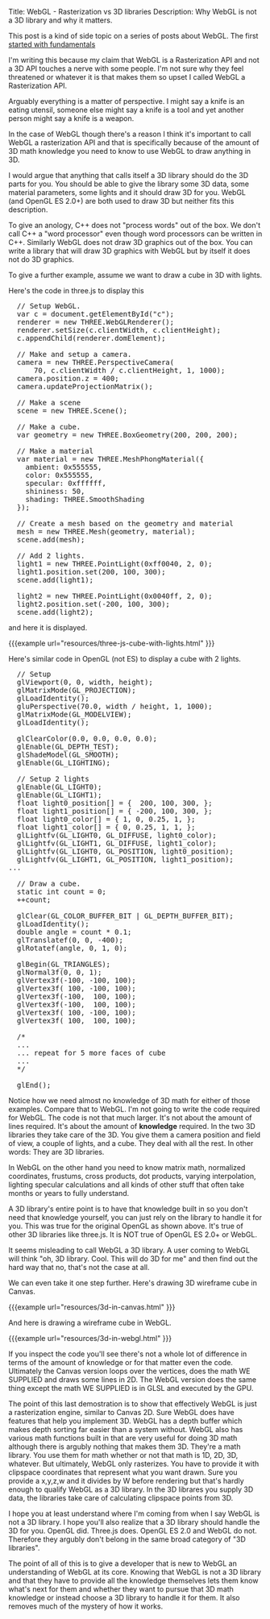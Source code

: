 Title: WebGL - Rasterization vs 3D libraries
Description: Why WebGL is not a 3D library and why it matters.

This post is a kind of side topic on a series of posts about WebGL.
The first <a href="webgl-fundamentals.html">started with fundamentals</a>

I'm writing this because my claim that WebGL is a Rasterization API and not a 3D API
touches a nerve with some people.  I'm not sure why they feel threatened
or whatever it is that makes them so upset I called WebGL a Rasterization API.

Arguably everything is a matter of perspective.  I might say a knife is an
eating utensil, someone else might say a knife is a tool and yet another
person might say a knife is a weapon.

In the case of WebGL though there's a reason I think it's important to
call WebGL a rasterization API and that is specifically because of the amount of 3D
math knowledge you need to know to use WebGL to draw anything in 3D.

I would argue that anything that calls itself a 3D library should do the
3D parts for you.  You should be able to give the library some 3D data,
some material parameters, some lights and it should draw 3D for you.
WebGL (and OpenGL ES 2.0+) are both used to draw 3D but neither fits this
description.

To give an anology, C++ does not "process words" out of the box.  We
don't call C++ a "word processor" even though word processors can be
written in C++.  Similarly WebGL does not draw 3D graphics out of the box.
You can write a library that will draw 3D graphics with WebGL but by itself
it does not do 3D graphics.

To give a further example, assume we want to draw a cube in 3D
with lights.

Here's the code in three.js to display this

<pre class="prettyprint showlinemods">
  // Setup WebGL.
  var c = document.getElementById("c");
  renderer = new THREE.WebGLRenderer();
  renderer.setSize(c.clientWidth, c.clientHeight);
  c.appendChild(renderer.domElement);

  // Make and setup a camera.
  camera = new THREE.PerspectiveCamera(
      70, c.clientWidth / c.clientHeight, 1, 1000);
  camera.position.z = 400;
  camera.updateProjectionMatrix();

  // Make a scene
  scene = new THREE.Scene();

  // Make a cube.
  var geometry = new THREE.BoxGeometry(200, 200, 200);

  // Make a material
  var material = new THREE.MeshPhongMaterial({
    ambient: 0x555555,
    color: 0x555555,
    specular: 0xffffff,
    shininess: 50,
    shading: THREE.SmoothShading
  });

  // Create a mesh based on the geometry and material
  mesh = new THREE.Mesh(geometry, material);
  scene.add(mesh);

  // Add 2 lights.
  light1 = new THREE.PointLight(0xff0040, 2, 0);
  light1.position.set(200, 100, 300);
  scene.add(light1);

  light2 = new THREE.PointLight(0x0040ff, 2, 0);
  light2.position.set(-200, 100, 300);
  scene.add(light2);
</pre>

and here it is displayed.

{{{example url="resources/three-js-cube-with-lights.html" }}}

Here's similar code in OpenGL (not ES) to display a cube with 2 lights.

<pre class="prettyprint showlinemods">
  // Setup
  glViewport(0, 0, width, height);
  glMatrixMode(GL_PROJECTION);
  glLoadIdentity();
  gluPerspective(70.0, width / height, 1, 1000);
  glMatrixMode(GL_MODELVIEW);
  glLoadIdentity();

  glClearColor(0.0, 0.0, 0.0, 0.0);
  glEnable(GL_DEPTH_TEST);
  glShadeModel(GL_SMOOTH);
  glEnable(GL_LIGHTING);

  // Setup 2 lights
  glEnable(GL_LIGHT0);
  glEnable(GL_LIGHT1);
  float light0_position[] = {  200, 100, 300, };
  float light1_position[] = { -200, 100, 300, };
  float light0_color[] = { 1, 0, 0.25, 1, };
  float light1_color[] = { 0, 0.25, 1, 1, };
  glLightfv(GL_LIGHT0, GL_DIFFUSE, light0_color);
  glLightfv(GL_LIGHT1, GL_DIFFUSE, light1_color);
  glLightfv(GL_LIGHT0, GL_POSITION, light0_position);
  glLightfv(GL_LIGHT1, GL_POSITION, light1_position);
...

  // Draw a cube.
  static int count = 0;
  ++count;

  glClear(GL_COLOR_BUFFER_BIT | GL_DEPTH_BUFFER_BIT);
  glLoadIdentity();
  double angle = count * 0.1;
  glTranslatef(0, 0, -400);
  glRotatef(angle, 0, 1, 0);

  glBegin(GL_TRIANGLES);
  glNormal3f(0, 0, 1);
  glVertex3f(-100, -100, 100);
  glVertex3f( 100, -100, 100);
  glVertex3f(-100,  100, 100);
  glVertex3f(-100,  100, 100);
  glVertex3f( 100, -100, 100);
  glVertex3f( 100,  100, 100);

  /*
  ...
  ... repeat for 5 more faces of cube
  ...
  */

  glEnd();
</pre>

Notice how we need almost no knowledge of 3D math for either of those
examples.  Compare that to WebGL.  I'm not going to write the code
required for WebGL.  The code is not that much larger.  It's not
about the amount of lines required.  It's about the amount of **knowledge**
required.  In the two 3D libraries they take care of the 3D. You give them
a camera position and field of view, a couple of lights, and a cube.  They
deal with all the rest.  In other words: They are 3D libraries.

In WebGL on the other hand you need to know matrix math, normalized
coordinates, frustums, cross products, dot products, varying interpolation, lighting
specular calculations and all kinds of other stuff that often take months
or years to fully understand.

A 3D library's entire point is to have that knowledge built in so you
don't need that knowledge yourself, you can just rely on the library to
handle it for you.  This was true for the original OpenGL as shown above.
It's true of other 3D libraries like three.js.  It is NOT true of OpenGL
ES 2.0+ or WebGL.

It seems misleading to call WebGL a 3D library.  A user coming to WebGL
will think "oh, 3D library.  Cool.  This will do 3D for me" and then find
out the hard way that no, that's not the case at all.

We can even take it one step further. Here's drawing 3D wireframe
cube in Canvas.

{{{example url="resources/3d-in-canvas.html" }}}

And here is drawing a wireframe cube in WebGL.

{{{example url="resources/3d-in-webgl.html" }}}

If you inspect the code you'll see there's not a whole lot of difference in terms
of the amount of knowledge or for that matter even the code. Ultimately
the Canvas version loops over the vertices, does the math WE SUPPLIED and
draws some lines in 2D. The WebGL version does the same thing except the math
WE SUPPLIED is in GLSL and executed by the GPU.

The point of this last demostration is to show that effectively WebGL is
just a rasterization engine, similar to Canvas 2D. Sure
WebGL does have features that help you implement 3D.  WebGL has a depth
buffer which makes depth sorting far easier than a system without.  WebGL
also has various math functions built in that are very useful for doing 3D
math although there is argubly nothing that makes them 3D.  They're a math
library.  You use them for math whether or not that math is 1D, 2D, 3D,
whatever. But ultimately, WebGL only rasterizes. You have to provide it
with clipspace coordinates that represent what you want drawn. Sure
you provide a x,y,z,w and it divides by W before rendering but that's
hardly enough to qualify WebGL as a 3D library. In the 3D librares you
supply 3D data, the libraries take care of calculating clipspace points from 3D.

I hope you at least understand where I'm coming from when I say WebGL is
not a 3D library. I hope you'll also realize that a 3D library should
handle the 3D for you. OpenGL did. Three.js does. OpenGL ES 2.0 and WebGL
do not. Therefore they argubly don't belong in the same broad category of
"3D libraries".

The point of all of this is to give a developer that is new to WebGL
an understanding of WebGL at its core. Knowing that WebGL is not a
3D library and that they have to provide all the knowledge themselves
lets them know what's next for them and whether they want to pursue
that 3D math knowledge or instead choose a 3D library to handle it
for them. It also removes much of the mystery of how it works.

